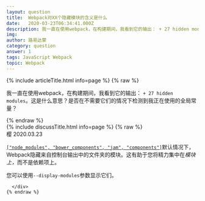 ```yaml
---
layout: question
title:  Webpack对XX个隐藏模块的含义是什么
date:   2020-03-23T06:34:41.000Z
description: 我一直在使用webpack，在构建期间，我看到它的输出： + 27 hidden modules。这是什么意思？是否在不需要它们的情况下检测到我正在使用...
img: 
author: 路易达蒙
category: question
answer: 1
tags: JavaScript Webpack
topic: Webpack
---
```

<div class="article-root">
  <div class="article">
    {% include articleTitle.html info=page %}
    {% raw %}
    <div class="article-content"><p><font style="vertical-align: inherit;"><font style="vertical-align: inherit;">我一直在使用webpack，在构建期间，我看到它的输出：
 </font></font><code>+ 27 hidden modules</code><font style="vertical-align: inherit;"><font style="vertical-align: inherit;">。</font><font style="vertical-align: inherit;">这是什么意思？</font><font style="vertical-align: inherit;">是否在不需要它们的情况下检测到我正在使用的全局常量？</font></font></p></div>
    {% endraw %}
  </div>

  <div class="discuss-wrapper">
    {% include discussTitle.html info=page %}
    {% raw %}
    <div class="discuss-item">
        <div class="discuss-parent">
          <div class="discuss-meta">
            <span class="discuss-user">樱</span>
            <span class="discuss-time">2020.03.23</span>
          </div>
          <div class="discuss-comment"><p><font style="vertical-align: inherit;"></font><a href="https://github.com/webpack/webpack/commit/992231a1c82f698d37f8b619f59a78099db2293e"><code>["node_modules", "bower_components", "jam", "components"]</code></a><font style="vertical-align: inherit;"><font style="vertical-align: inherit;">默认情况下，</font><font style="vertical-align: inherit;">Webpack隐藏来自</font><font style="vertical-align: inherit;">控制台输出中的</font><font style="vertical-align: inherit;">文件夹的模块</font><font style="vertical-align: inherit;">。</font><font style="vertical-align: inherit;">这有助于您将精力集中在</font></font><em><font style="vertical-align: inherit;"><font style="vertical-align: inherit;">模块上，</font></font></em><font style="vertical-align: inherit;"><font style="vertical-align: inherit;">而不是依赖项上。</font></font></p>

<p><font style="vertical-align: inherit;"><font style="vertical-align: inherit;">您可以使用</font></font><code>--display-modules</code><font style="vertical-align: inherit;"><font style="vertical-align: inherit;">参数</font><font style="vertical-align: inherit;">显示它们</font><font style="vertical-align: inherit;">。</font></font></p></div>
        </div>
        
      </div>
    {% endraw %}
  </div>
<div>
